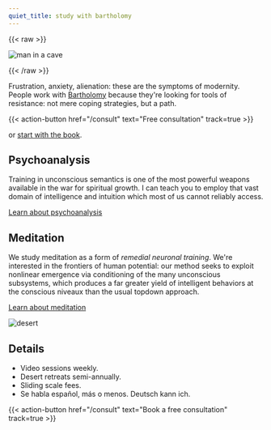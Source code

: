 ```yaml
---
quiet_title: study with bartholomy
---
```


<!-- HACK: file cannot begin with a shortcode; yaml or comment fixes it -->

{{< raw >}}

<img srcset="/covers/caveguy_420.jpg 420w,
              /covers/caveguy_720.jpg 720w"
sizes="(max-width: 425px) 100vw, 100vw"
src="/covers/caveguy_720.jpg" alt="man in a cave" />

{{< /raw >}}

Frustration, anxiety, alienation: these are the symptoms of modernity. People work with [Bartholomy](/about) because they're looking for tools of resistance: not mere coping strategies, but a path.

{{< action-button href="/consult" text="Free consultation" track=true >}}

or [start with the book](https://www.amazon.com/dp/1737889420).

## Psychoanalysis

Training in unconscious semantics is one of the most powerful weapons available in the war for spiritual growth. I can teach you to employ that vast domain of intelligence and intuition which most of us cannot reliably access.

[Learn about psychoanalysis](/posts/uncanny/)

## Meditation

We study meditation as a form of *remedial neuronal training*. We're interested in the frontiers of human potential: our method seeks to exploit nonlinear emergence via conditioning of the many unconscious subsystems, which produces a far greater yield of intelligent behaviors at the conscious niveaux than the usual topdown approach.

[Learn about meditation](/posts/why-meditate/)

![desert](/landscape.jpg)

## Details

* Video sessions weekly.
* Desert retreats semi-annually.
* Sliding scale fees.
* Se habla español, más o menos. Deutsch kann ich.

{{< action-button href="/consult" text="Book a free consultation" track=true >}}
